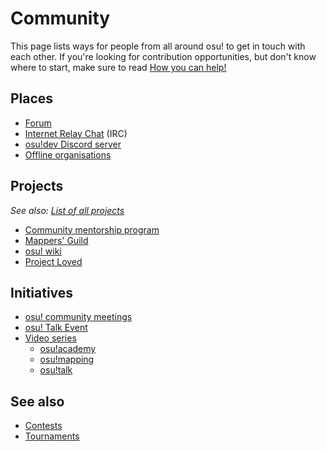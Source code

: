 # Community

This page lists ways for people from all around osu! to get in touch with each other. If you're looking for contribution opportunities, but don't know where to start, make sure to read [How you can help!](/wiki/Community/How_you_can_help!)

## Places

- [Forum](/wiki/Community/Forum)
- [Internet Relay Chat](/wiki/Community/Internet_Relay_Chat) (IRC)
- [osu!dev Discord server](/wiki/Community/osu!dev_Discord_server)
- [Offline organisations](/wiki/Community/Organisations)

## Projects

*See also: [List of all projects](/wiki/Community/Projects)*

- [Community mentorship program](/wiki/Community/Community_Mentorship_Program)
- [Mappers' Guild](/wiki/Community/Mappers_Guild)
- [osu! wiki](/wiki/osu!_wiki)
- [Project Loved](/wiki/Community/Project_Loved)

## Initiatives

- [osu! community meetings](/wiki/Community/osu!_community_meetings)
- [osu! Talk Event](/wiki/Community/osu!_Talk_Event)
- [Video series](/wiki/Community/Video_series)
  - [osu!academy](/wiki/Community/Video_series/osu!academy)
  - [osu!mapping](/wiki/Community/Video_series/osu!mapping)
  - [osu!talk](/wiki/Community/Video_series/osu!talk)

## See also

- [Contests](/wiki/Contests)
- [Tournaments](/wiki/Tournaments)
